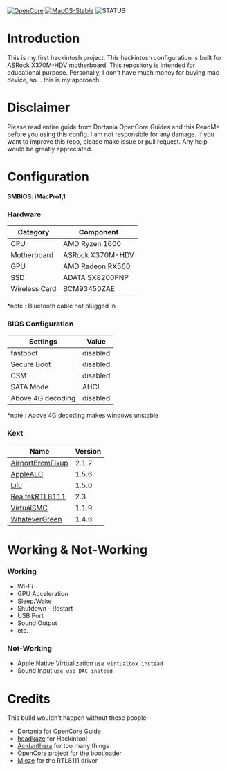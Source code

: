 [![OpenCore](https://img.shields.io/badge/OpenCore-v0.6.5-blue.svg)](https://github.com/acidanthera/OpenCorePkg)
[![MacOS-Stable](https://img.shields.io/badge/MacOS-10.15.7-brightgreen.svg)](https://www.apple.com/macos/catalina/)
![STATUS](https://img.shields.io/badge/STATUS-stable-green.svg)

# Introduction
This is my first hackintosh project. This hackintosh configuration is built for ASRock X370M-HDV motherboard. This repository is intended for educational purpose. Personally, I don't have much money for buying mac device, so... this is my approach.

# Disclaimer
Please read entire guide from Dortania OpenCore Guides and this ReadMe before you using this config. I am not responsible for any damage. If you want to improve this repo, please make issue or pull request. Any help would be greatly appreciated.

# Configuration
#### SMBIOS: iMacPro1,1
 ### Hardware
| Category      | Component        |
|---------------|------------------|
| CPU           | AMD Ryzen 1600   |
| Motherboard   | ASRock X370M-HDV |
| GPU           | AMD Radeon RX560 |
| SSD           | ADATA SX8200PNP  |
| Wireless Card | BCM93450ZAE      |
*note : Bluetooth cable not plugged in
 
 ### BIOS Configuration
| Settings          | Value     |
|-------------------|-----------|
| fastboot          | disabled  |
| Secure Boot       | disabled  |
| CSM               | disabled  |
| SATA Mode         | AHCI      |
| Above 4G decoding | disabled  |
*note : Above 4G decoding makes windows unstable

 ### Kext
| Name          | Version    |
|-------------------|-----------|
| [AirportBrcmFixup](https://github.com/acidanthera/AirportBrcmFixup)          | 2.1.2  |
| [AppleALC](https://github.com/acidanthera/AppleALC)       | 1.5.6  |
| [Lilu](https://github.com/acidanthera/Lilu)               | 1.5.0  |
| [RealtekRTL8111](https://github.com/Mieze/RTL8111_driver_for_OS_X)         | 2.3      |
| [VirtualSMC](https://github.com/acidanthera/VirtualSMC)| 1.1.9 |
| [WhateverGreen](https://github.com/acidanthera/WhateverGreen) | 1.4.6 |


# Working & Not-Working
### Working
- Wi-Fi
- GPU Acceleration
- Sleep/Wake
- Shutdown - Restart
- USB Port
- Sound Output
- etc.
 
### Not-Working
- Apple Native Virtualization `use virtualbox instead`
- Sound Input `use usb DAC instead`
# Credits
This build wouldn't happen without these people: 
- [Dortania](https://github.com/dortania) for OpenCore Guide
- [headkaze](https://github.com/headkaze) for Hackintool 
- [Acidanthera](https://github.com/acidanthera) for too many things
- [OpenCore project](https://github.com/OpenCorePkg) for the bootloader
- [Mieze](https://github.com/Mieze) for the RTL8111 driver

